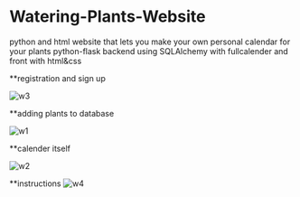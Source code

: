 # Watering-Plants-Website
python and html website that lets you make your own personal calendar for your plants
python-flask backend using SQLAlchemy with fullcalender and front with html&css

**registration and sign up

![w3](https://user-images.githubusercontent.com/71632360/121768399-b349e800-cb66-11eb-89b7-50b4107108bf.jpg)



**adding plants to database

![w1](https://user-images.githubusercontent.com/71632360/121768405-bc3ab980-cb66-11eb-9926-ddd6627ae4d0.jpg)



**calender itself 

![w2](https://user-images.githubusercontent.com/71632360/121768468-091e9000-cb67-11eb-8d63-a99757b8406f.jpg)


**instructions
![w4](https://user-images.githubusercontent.com/71632360/121768477-1176cb00-cb67-11eb-9f30-1bf0b4279320.jpg)
